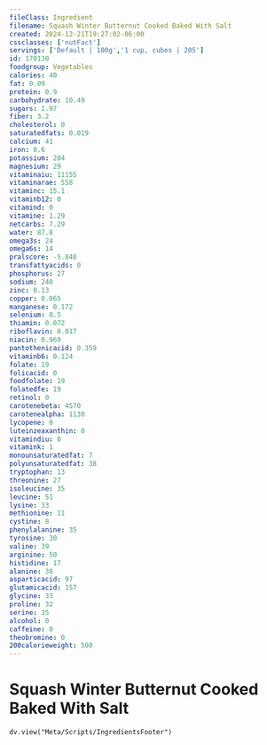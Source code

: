 ```yaml
---
fileClass: Ingredient
filename: Squash Winter Butternut Cooked Baked With Salt
created: 2024-12-21T19:27:02-06:00
cssclasses: ['nutFact']
servings: ['Default | 100g','1 cup, cubes | 205']
id: 170130
foodgroup: Vegetables
calories: 40
fat: 0.09
protein: 0.9
carbohydrate: 10.49
sugars: 1.97
fiber: 3.2
cholesterol: 0
saturatedfats: 0.019
calcium: 41
iron: 0.6
potassium: 284
magnesium: 29
vitaminaiu: 11155
vitaminarae: 558
vitaminc: 15.1
vitaminb12: 0
vitamind: 0
vitamine: 1.29
netcarbs: 7.29
water: 87.8
omega3s: 24
omega6s: 14
pralscore: -5.848
transfattyacids: 0
phosphorus: 27
sodium: 240
zinc: 0.13
copper: 0.065
manganese: 0.172
selenium: 0.5
thiamin: 0.072
riboflavin: 0.017
niacin: 0.969
pantothenicacid: 0.359
vitaminb6: 0.124
folate: 19
folicacid: 0
foodfolate: 19
folatedfe: 19
retinol: 0
carotenebeta: 4570
carotenealpha: 1130
lycopene: 0
luteinzeaxanthin: 0
vitamindiu: 0
vitamink: 1
monounsaturatedfat: 7
polyunsaturatedfat: 38
tryptophan: 13
threonine: 27
isoleucine: 35
leucine: 51
lysine: 33
methionine: 11
cystine: 8
phenylalanine: 35
tyrosine: 30
valine: 39
arginine: 50
histidine: 17
alanine: 38
asparticacid: 97
glutamicacid: 157
glycine: 33
proline: 32
serine: 35
alcohol: 0
caffeine: 0
theobromine: 0
200calorieweight: 500
---
```


# Squash Winter Butternut Cooked Baked With Salt

```dataviewjs
dv.view("Meta/Scripts/IngredientsFooter")
```